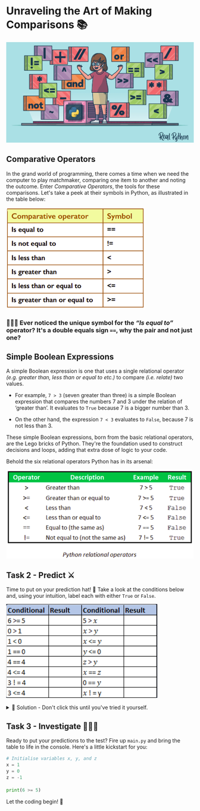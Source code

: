# Unraveling the Art of Making Comparisons 📚

![image](image_12.png)

## Comparative Operators
In the grand world of programming, there comes a time when we need the computer to play matchmaker, comparing one item to another and noting the outcome. Enter *Comparative Operators*, the tools for these comparisons. Let's take a peek at their symbols in Python, as illustrated in the table below:

![image](image_5.png)

### 🕵🏽‍♂️ Ever noticed the unique symbol for the *“Is equal to”* operator? It's a double equals sign `==`, why the pair and not just one?

## Simple Boolean Expressions

A simple Boolean expression is one that uses a single relational operator _(e.g. greater than, less than or equal to etc.)_ to compare _(i.e. relate)_ two values. 

- For example, ``7 > 3`` (seven greater than three) is a simple Boolean expression that compares the numbers 7 and 3 under the relation of ‘greater than’. It evaluates to ``True`` because 7 is a bigger number than 3. 

- On the other hand, the expression ``7 < 3`` evaluates to ``False``, because 7 is not less than 3.

These simple Boolean expressions, born from the basic relational operators, are the Lego bricks of Python. They're the foundation used to construct decisions and loops, adding that extra dose of logic to your code.

Behold the six relational operators Python has in its arsenal:

![image](image_6.png)


## Task 2 - Predict ⚔️
Time to put on your prediction hat! 🎩 Take a look at the conditions below and, using your intuition, label each with either ``True`` or ``False``.

![image](image_7.png)

<details>
  <summary> 👀 Solution - Don't click this until you've tried it yourself.</summary>
  Oh no, you peeked!

 ![image](image_8.png)

</details>

## Task 3 - Investigate 🕵🏽‍♂️
Ready to put your predictions to the test? Fire up `main.py` and bring the table to life in the console. Here's a little kickstart for you:

```python
# Initialise variables x, y, and z
x = 1
y = 0
z = -1

print(6 >= 5)
```

Let the coding begin! 🚀
